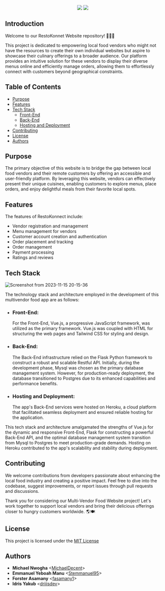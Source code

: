 <div align='center'>
  <img src="https://github.com/MichaelDecent/RestoKonnect/assets/111002205/80b84e46-f4ea-42e0-ac81-e8984e92120e">
  <img src="https://github.com/MichaelDecent/RestoKonnect/assets/111002205/f9239ef3-5ec3-49d5-aa2c-a7d34bf016d2">
  <br />
</div>

## Introduction
Welcome to our RestoKonnet Website repository! 🍔🌮🍕

This project is dedicated to empowering local food vendors who might not have the resources to create their own individual websites but aspire to showcase their culinary offerings to a broader audience. Our platform provides an intuitive solution for these vendors to display their diverse menus online and efficiently manage orders, allowing them to effortlessly connect with customers beyond geographical constraints.

## Table of Contents
- [Purpose](#purpose)
- [Features](#features)
- [Tech Stack](#tech-stack)
  - [Front-End](#front-end)
  - [Back-End](#back-end)
  - [Hosting and Deployment](#hosting-and-deployment)
- [Contributing](#contributing)
- [License](#license)
- [Authors](#authors)

## Purpose
The primary objective of this website is to bridge the gap between local food vendors and their remote customers by offering an accessible and user-friendly platform. By leveraging this website, vendors can effectively present their unique cuisines, enabling customers to explore menus, place orders, and enjoy delightful meals from their favorite local spots.

## Features

The features of RestoKonnect include:

- Vendor registration and management
- Menu management for vendors
- Customer account creation and authentication
- Order placement and tracking
- Order management
- Payment processing
- Ratings and reviews

## Tech Stack
![Screenshot from 2023-11-15 20-15-36](https://github.com/MichaelDecent/RestoKonnect/assets/111002205/cd0647d8-22fc-4853-b529-1a34baca9a63)

The technology stack and architecture employed in the development of this multivendor food app are as follows:

* ### Front-End:

  For the Front-End, Vue.js, a progressive JavaScript framework, was utilized as the primary framework. Vue.js was coupled with HTML for structuring the web pages and Tailwind CSS for styling and design.

* ### Back-End:

  The Back-End infrastructure relied on the Flask Python framework to construct a robust and scalable Restful API. Initially, during the development phase, Mysql was chosen as the primary database management system. However, for production-ready deployment, the database transitioned to Postgres due to its enhanced capabilities and performance benefits.

* ### Hosting and Deployment:

  The app's Back-End services were hosted on Heroku, a cloud platform that facilitated seamless deployment and ensured reliable hosting for the application.

This tech stack and architecture amalgamated the strengths of Vue.js for the dynamic and responsive Front-End, Flask for constructing a powerful Back-End API, and the optimal database management system transition from Mysql to Postgres to meet production-grade demands. Hosting on Heroku contributed to the app's scalability and stability during deployment.

## Contributing

We welcome contributions from developers passionate about enhancing the local food industry and creating a positive impact. Feel free to dive into the codebase, suggest improvements, or report issues through pull requests and discussions.

Thank you for considering our Multi-Vendor Food Website project! Let's work together to support local vendors and bring their delicious offerings closer to hungry customers worldwide. 🌎🍽️

## License

This project is licensed under the [MIT License](https://github.com/MichaelDecent/RestoKonnect/blob/main/LICENSE)

## Authors
- **Michael Nwogha** <[MichaelDecent](https://github.com/MichaelDecent)>
- **Emmanuel Yeboah Manu** <[Stemmanuel95](https://github.com/Stemmanuel95)>
- **Forster Asamany** <[fasamany1](https://github.com/fasamany1)>
- **Idris Yakub** <[driiisdev](https://github.com/driiisdev)>
